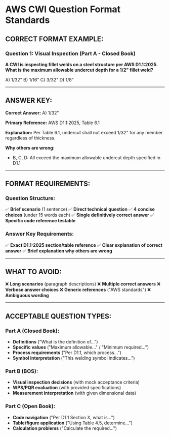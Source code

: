 # AWS CWI Question Format Standards

## CORRECT FORMAT EXAMPLE:

### Question 1: Visual Inspection (Part A - Closed Book)

**A CWI is inspecting fillet welds on a steel structure per AWS D1.1:2025. What is the maximum allowable undercut depth for a 1/2" fillet weld?**

A) 1/32"
B) 1/16"
C) 3/32"
D) 1/8"

---

## ANSWER KEY:

**Correct Answer:** A) 1/32"

**Primary Reference:** AWS D1.1:2025, Table 6.1

**Explanation:** Per Table 6.1, undercut shall not exceed 1/32" for any member regardless of thickness.

**Why others are wrong:**
- B, C, D: All exceed the maximum allowable undercut depth specified in D1.1

---

## FORMAT REQUIREMENTS:

### Question Structure:
✅ **Brief scenario** (1 sentence)
✅ **Direct technical question**
✅ **4 concise choices** (under 15 words each)
✅ **Single definitively correct answer**
✅ **Specific code reference testable**

### Answer Key Requirements:
✅ **Exact D1.1:2025 section/table reference**
✅ **Clear explanation of correct answer**
✅ **Brief explanation why others are wrong**

---

## WHAT TO AVOID:

❌ **Long scenarios** (paragraph descriptions)
❌ **Multiple correct answers**
❌ **Verbose answer choices**
❌ **Generic references** ("AWS standards")
❌ **Ambiguous wording**

---

## ACCEPTABLE QUESTION TYPES:

### Part A (Closed Book):
- **Definitions** ("What is the definition of...")
- **Specific values** ("Maximum allowable..." / "Minimum required...")
- **Process requirements** ("Per D1.1, which process...")
- **Symbol interpretation** ("This welding symbol indicates...")

### Part B (BOS):
- **Visual inspection decisions** (with mock acceptance criteria)
- **WPS/PQR evaluation** (with provided specifications)
- **Measurement interpretation** (with given dimensional data)

### Part C (Open Book):
- **Code navigation** ("Per D1.1 Section X, what is...")
- **Table/figure application** ("Using Table 4.5, determine...")
- **Calculation problems** ("Calculate the required...")
